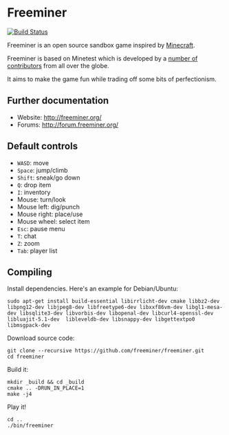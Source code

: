 # Freeminer

[![Build Status](https://travis-ci.org/freeminer/freeminer.png)](https://travis-ci.org/freeminer/freeminer)

Freeminer is an open source sandbox game inspired by [Minecraft](https://minecraft.net/).

Freeminer is based on Minetest which is developed by a [number of contributors](https://github.com/minetest/minetest/graphs/contributors) from all over the globe.

It aims to make the game fun while trading off some bits of perfectionism.

## Further documentation
- Website: http://freeminer.org/
- Forums: http://forum.freeminer.org/

## Default controls
- `WASD`: move
- `Space`: jump/climb
- `Shift`: sneak/go down
- `Q`: drop item
- `I`: inventory
- Mouse: turn/look
- Mouse left: dig/punch
- Mouse right: place/use
- Mouse wheel: select item
- `Esc`: pause menu
- `T`: chat
- `Z`: zoom
- `Tab`: player list

## Compiling
Install dependencies. Here's an example for Debian/Ubuntu:
```
sudo apt-get install build-essential libirrlicht-dev cmake libbz2-dev libpng12-dev libjpeg8-dev libfreetype6-dev libxxf86vm-dev libgl1-mesa-dev libsqlite3-dev libvorbis-dev libopenal-dev libcurl4-openssl-dev libluajit-5.1-dev  libleveldb-dev libsnappy-dev libgettextpo0 libmsgpack-dev
```
Download source code:
```
git clone --recursive https://github.com/freeminer/freeminer.git
cd freeminer
```
Build it:
```
mkdir _build && cd _build
cmake .. -DRUN_IN_PLACE=1
make -j4
```
Play it!
```
cd ..
./bin/freeminer
```
